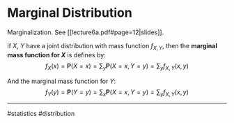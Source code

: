 # Marginal Distribution
Marginalization. See [[lecture6a.pdf#page=12|slides]].

if $X$, $Y$ have a joint distribution with mass function $f_{X,Y}$, then the **marginal mass function for $X$** is defines by:
$$
f_{X}(x) = \mathbf{P}(X=x) = \sum_{y}\mathbf{P}(X=x, Y=y) = \sum_{y}f_{X,Y}(x,y)
$$

And the marginal mass function for $Y$:
$$
f_{Y}(y) = \mathbf{P}(Y=y) = \sum_{x}\mathbf{P}(X=x, Y=y) = \sum_{y}f_{X,Y}(x,y)
$$


---
#statistics #distribution